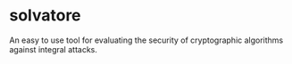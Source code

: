 # solvatore
An easy to use tool for evaluating the security of cryptographic algorithms against integral attacks.
